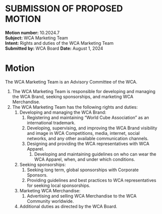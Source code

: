 # SUBMISSION OF PROPOSED MOTION

**Motion number:** 10.2024.7  
**Subject:** WCA Marketing Team  
**Intent:** Rights and duties of the WCA Marketing Team  
**Submitted by:** WCA Board 
**Date:** August 1, 2024  

# Motion

The WCA Marketing Team is an Advisory Committee of the WCA.

1. The WCA Marketing Team is responsible for developing and managing the WCA Brand, seeking sponsorships, and marketing WCA Merchandise.
2. The WCA Marketing Team has the following rights and duties:
   1. Developing and managing the WCA Brand:
      1. Registering and maintaining “World Cube Association” as an international trademark.
      2. Developing, supervising, and improving the WCA Brand visibility and image in WCA Competitions, media, internet, social networks, and any other available communication channels.
      3. Designing and providing the WCA representatives with WCA Apparel.
         1. Developing and maintaining guidelines on who can wear the WCA Apparel, when, and under which conditions.
   2. Seeking sponsorships:
      1. Seeking long term, global sponsorships with Corporate Sponsors.
      2. Providing guidelines and best practices to WCA representatives for seeking local sponsorships.
   3. Marketing WCA Merchandise:
      1. Advertising and selling WCA Merchandise to the WCA Community worldwide.
   4. Additional duties as directed by the WCA Board. 
